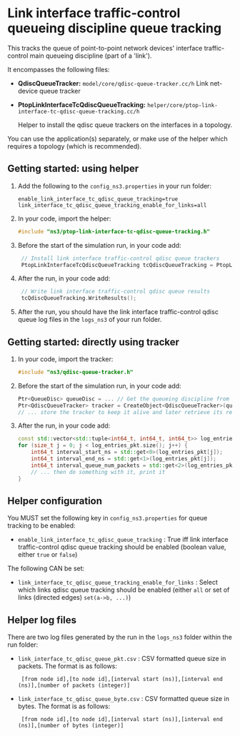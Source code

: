 # Link interface traffic-control queueing discipline queue tracking

This tracks the queue of point-to-point network devices' interface traffic-control
main queueing discipline (part of a 'link').

It encompasses the following files:

* **QdiscQueueTracker:** `model/core/qdisc-queue-tracker.cc/h`
  Link net-device queue tracker
  
* **PtopLinkInterfaceTcQdiscQueueTracking:** `helper/core/ptop-link-interface-tc-qdisc-queue-tracking.cc/h`
  
  Helper to install the qdisc queue trackers on the interfaces in a topology.

You can use the application(s) separately, or make use of the helper 
which requires a topology (which is recommended).


## Getting started: using helper

1. Add the following to the `config_ns3.properties` in your run folder:

   ```
   enable_link_interface_tc_qdisc_queue_tracking=true
   link_interface_tc_qdisc_queue_tracking_enable_for_links=all
   ```

2. In your code, import the helper:

   ```c++
   #include "ns3/ptop-link-interface-tc-qdisc-queue-tracking.h"
   ```
   
3. Before the start of the simulation run, in your code add:

   ```c++
    // Install link interface traffic-control qdisc queue trackers
    PtopLinkInterfaceTcQdiscQueueTracking tcQdiscQueueTracking = PtopLinkInterfaceTcQdiscQueueTracking(basicSimulation, topology);
   ```

4. After the run, in your code add:

   ```c++
    // Write link interface traffic-control qdisc queue results
    tcQdiscQueueTracking.WriteResults();
   ```
   
5. After the run, you should have the link interface traffic-control qdisc queue 
   log files in the `logs_ns3` of your run folder.


## Getting started: directly using tracker

1. In your code, import the tracker:

   ```c++
   #include "ns3/qdisc-queue-tracker.h"
   ```
   
2. Before the start of the simulation run, in your code add:

   ```c++
   Ptr<QueueDisc> queueDisc = ... // Get the queueing discipline from somewhere
   Ptr<QdiscQueueTracker> tracker = CreateObject<QdiscQueueTracker>(queueDisc);
   // ... store the tracker to keep it alive and later retrieve its results
   ```

3. After the run, in your code add:

   ```c++
   const std::vector<std::tuple<int64_t, int64_t, int64_t>> log_entries_pkt = tracker->GetIntervalsNumPackets();
   for (size_t j = 0; j < log_entries_pkt.size(); j++) {
       int64_t interval_start_ns = std::get<0>(log_entries_pkt[j]);
       int64_t interval_end_ns = std::get<1>(log_entries_pkt[j]);
       int64_t interval_queue_num_packets = std::get<2>(log_entries_pkt[j]);
       // ... then do something with it, print it
   }
   ```


## Helper configuration

You MUST set the following key in `config_ns3.properties` for queue tracking to be enabled:

* `enable_link_interface_tc_qdisc_queue_tracking` : 
  True iff link interface traffic-control qdisc queue tracking should be enabled
  (boolean value, either `true` or `false`)

The following CAN be set:

* `link_interface_tc_qdisc_queue_tracking_enable_for_links` : 
  Select which links qdisc queue tracking should be enabled
  (either `all` or set of links (directed edges) `set(a->b, ...)`)


## Helper log files

There are two log files generated by the run in the `logs_ns3` folder within the run folder:

* `link_interface_tc_qdisc_queue_pkt.csv` : CSV formatted queue size in packets. The format is as follows:

  ```
   [from node id],[to node id],[interval start (ns)],[interval end (ns)],[number of packets (integer)]
  ```

* `link_interface_tc_qdisc_queue_byte.csv` : CSV formatted queue size in bytes. The format is as follows:

  ```
   [from node id],[to node id],[interval start (ns)],[interval end (ns)],[number of bytes (integer)]
  ```
